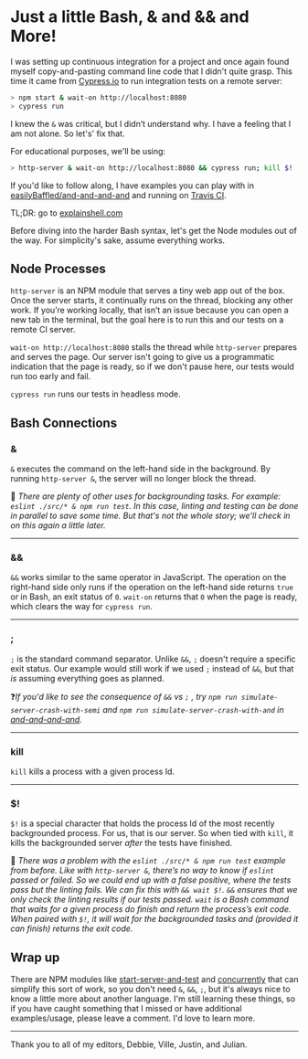 # Just a little Bash, & and && and More!

I was setting up continuous integration for a project and once again found myself copy-and-pasting command line code that I didn't quite grasp. This time it came from [Cypress.io](https://docs.cypress.io/guides/guides/continuous-integration.html#Solutions) to run integration tests on a remote server:

```bash
> npm start & wait-on http://localhost:8080
> cypress run
```     

I knew the `&` was critical, but I didn’t understand why. I have a feeling that I am not alone. So let's' fix that.

For educational purposes, we'll be using:
```bash
> http-server & wait-on http://localhost:8080 && cypress run; kill $!
```

If you'd like to follow along, I have examples you can play with in [easilyBaffled/and-and-and-and](https://github.com/easilyBaffled/and-and-and-and) and running on [Travis CI](https://travis-ci.org/easilyBaffled/and-and-and-and).

TL;DR: go to [explainshell.com](https://explainshell.com/explain?cmd=http-server+%26+wait-on+http%3A%2F%2Flocalhost%3A8080+%26%26+cypress+run%3B+kill+%24%21)

Before diving into the harder Bash syntax, let's get the Node modules out of the way. For simplicity's sake, assume everything works.

## Node Processes 

`http-server` is an NPM module that serves a tiny web app out of the box. Once the server starts, it continually runs on the thread, blocking any other work. If you’re working locally, that isn’t an issue because you can open a new tab in the terminal, but the goal here is to run this and our tests on a remote CI server.

`wait-on http://localhost:8080` stalls the thread while `http-server` prepares and serves the page. Our server isn't going to give us a programmatic indication that the page is ready, so if we don't pause here, our tests would run too early and fail.

`cypress run` runs our tests in headless mode. 

## Bash Connections
### &

`&`  executes the command on the left-hand side in the background. By running `http-server &`, the server will no longer block the thread.

🤔 _There are plenty of other uses for backgrounding tasks. For example: `eslint ./src/* & npm run test`. In this case, linting and testing can be done in parallel to save some time. But that's not the whole story; we'll check in on this again a little later._

---

### &&

`&&` works similar to the same operator in JavaScript. The operation on the right-hand side only runs if the operation on the left-hand side returns `true` or in Bash, an exit status of `0`.  `wait-on` returns that `0` when the page is ready, which clears the way for `cypress run`. 

---

### ;

`;`  is the standard command separator. Unlike `&&`, `;` doesn't require a specific exit status. Our example would still work if we used `;` instead of `&&`, but that _is_ assuming everything goes as planned.

❓_If you'd like to see the consequence of `&&` vs `;` , try `npm run simulate-server-crash-with-semi`  and `npm run simulate-server-crash-with-and`  in [and-and-and-and](https://github.com/easilyBaffled/and-and-and-and)._

---

### kill

`kill`  kills a process with a given process Id.

---

### $!
`$!` is a special character that holds the process Id of the most recently backgrounded process. For us, that is our server. So when tied with `kill`, it kills the backgrounded server _after_ the tests have finished.

🤔 _There was a problem with the `eslint ./src/* & npm run test` example from before. Like with `http-server &`, there’s no way to know if `eslint` passed or failed. So we could end up with a false positive, where the tests pass but the linting fails. We can fix this with `&& wait $!`. `&&` ensures that we only check the linting results if our tests passed. `wait` is a Bash command that waits for a given process do finish and return the process’s exit code. When paired with `$!`, it will wait for the backgrounded tasks and (provided it can finish) returns the exit code._


## Wrap up 
There are NPM modules like [start-server-and-test](https://github.com/bahmutov/start-server-and-test)  and [concurrently](https://www.npmjs.com/package/concurrently) that can simplify this sort of work, so you don't need `&`, `&&`, `;`, but it's always nice to know a little more about another language. I'm still learning these things, so if you have caught something that I missed or have additional examples/usage, please leave a comment. I'd love to learn more. 

---
Thank you to all of my editors, Debbie, Ville, Justin, and Julian.
